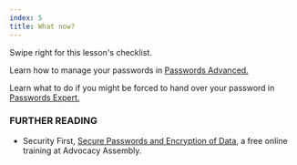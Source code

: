 ```yaml
---
index: 5
title: What now?
---
```

Swipe right for this lesson's checklist. 

Learn how to manage your passwords in [Passwords Advanced.](umbrella://lesson/passwords/1)

Learn what to do if you might be forced to hand over your password in [Passwords Expert.](umbrella://lesson/passwords/2)

### FURTHER READING

* Security First, [Secure Passwords and Encryption of Data](https://advocacyassembly.org/en/courses/31/#/chapter/1/lesson/1), a free online training at Advocacy Assembly.